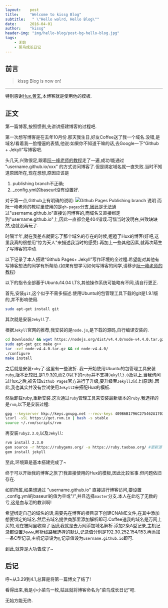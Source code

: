 ```yaml
---
layout:	   post
title:     "Welcome to kissg Blog"
subtitle:   " \"Hello wolrd, Hello Blog\""
date:      2016-04-01
author:    "kissg"
header-img: "img/hello-blog/post-bg-hello-blog.jpg"
tags:
    - 无始
    - 菜鸟成长日记
---
```


## 前言

> kissg Blog is now on!

---

特别感谢[Hux,黄玄](http://huangxuan.me),本博客就是使用他的模板.

## 正文

第一篇博客,按照惯例,先讲讲搭建博客的过程吧.

第一次想写博客是在去年10月份.那天我生日,好友Coffee送了我一个域名.没错,是域名!看着我一脸懵逼的表情,他说:如果你不知道干嘛的话,去Google一下“Github + Jekyll”写博客吧.

头几天,兴致很足,跟着[阮一峰老师的教程](www.ruanyifeng.com/blog/2012/08/blogging_with_jekyll.html)走了一遍,成功!能通过 "username.github.io/xxx" 的方式访问博客了.但是绑定域名就一直失败.当时不知道原因所在,现在想想,原因应该是

  1. publishing branch不正确;
  2. _config.yml的baseurl没有设置好.

对于第一点,Github上有明确的说明:
![Github Pages Publishing branch 说明](/img/hello_blog/github-pages-repos.png)
而阮一峰老师的教程里使用的是`gh-pages`分支,因此是无法通过"username.github.io"直接访问博客的,而域名又直接绑定到"username.github.io"上,因此一直都会是404错误.可惜当时没明白,兴致缺缺然,也就没再玩了.

时隔半年,就在我差点就要忘了那个域名的存在的时候,邂逅了Hux的博客(好吧,这里我真的很想用"惊为天人"来描述我当时的感受).再加上一些其他因素,就再次萌生了写博客的冲动.

以下记录了本人搭建“Github Pages+ Jekyll”写作环境的全过程.希望能对其他有写博客想法的同学有所帮助.(如果有想学习如何写博客的同学,请移步[阮一峰老师的教程](www.ruanyifeng.com/blog/2012/08/blogging_with_jekyll.html))

以下的指令全部基于Ubuntu14.04 LTS,其他操作系统可能略有不同,请自行更正.

首先,安装`git`,这个似乎不需多描述.使用Ubuntu的包管理工具下载的git是1.9.1版的,并不影响使用.

```bash
sudo apt-get install git
```

其次就是安装`Jekyll`了.

根据`Jekyll`官网的推荐,我安装的是`node.js`,是下载的源码,自行编译安装的.

```bash
cd Downloads/ && wget https://nodejs.org/dist/v4.4.0/node-v4.4.0.tar.gz #强迫症使然,一定要下载到/Downloas下
sudo apt-get gcc make g++                                               #编译需要用到的工具
tar -xvf node-v4.4.0.tar.gz && cd node-v4.4.0/
./configure
make install                                                            #可通过node -v验证安装
```

之后就是安装`ruby`了.这里有一些波折.
我一开始使用Ubuntu的包管理工具安装`ruby`,版本比较旧,是1.9.3的,而2.0以下的`ruby`并不支持`Jekyll3.0`及以上.当我询问过Hux之后,被告知`Github Pages`官方进行了升级,要升级至`Jekyll3`以上(原话).因此,我也其实并没有尝试使用`Jekyll2`来搭配Hux的模板.

然后卸载ruby,重新安装.这次通过`ruby`管理工具来安装最新版本的`ruby`.我选择的是`rvm`,以下是安装过程:

```bash
gpg --keyserver hkp://keys.gnupg.net --recv-keys 409B6B1796C275462A1703113804BB82D39DC0E3
\curl -sSL https://get.rvm.io | bash -s stable
source ~/.rvm/scripts/rvm
```

再安装`ruby2.3.0`,以及`Jekyll`:

```bash
rvm install 2.3.0
gem source -r https://rubygems.org/ -a https://ruby.taobao.org/ #更新源
gem install jekyll
```

至此,环境算是基本搭建完成了~

终于可以开始我的博客之旅了!我直接使用的Hux的模板,因此比较省事.但问题依旧存在.

如前所属,如果想通过 "username.github.io" 直接进行博客访问,要设置_config.yml的baseurl的值为空或"/",并且选择`master`分支.本人在此吃了无数的亏,这是血与泪的教训啊!

希望绑定自己的域名的话,需要先在博客的根目录下创建CNAME文件,在其中添加想要绑定的域名.然后去域名提供商那里添加解析即可.Coffee送我的域名是万网上买的,现在被阿里收购了.因此我就是去万网添加域名解析.添加2条A型记录,主机记录都设置为`www`,解析线路我选择的默认,记录值分别是192.30.252.154/153.再添加一条C型记录,主机记录设为`@`,记录值设为`username.github.io`即可.

到此,就算是大功告成了~


## 后记

呼~从3.29到4.1,总算是将第一篇博文了结了!

看得出来,我是小小菜鸟一枚,姑且就将博客命名为"菜鸟成长日记"吧.

无始方能无终.
